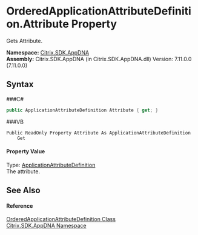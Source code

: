 # OrderedApplicationAttributeDefinition.Attribute Property 
 

Gets Attribute.

**Namespace:**&nbsp;<a href="N_Citrix_SDK_AppDNA">Citrix.SDK.AppDNA</a><br />**Assembly:**&nbsp;Citrix.SDK.AppDNA (in Citrix.SDK.AppDNA.dll) Version: 7.11.0.0 (7.11.0.0)

## Syntax

###C#
```csharp
public ApplicationAttributeDefinition Attribute { get; }
```

###VB
```vbnet
Public ReadOnly Property Attribute As ApplicationAttributeDefinition
	Get
```


#### Property Value
Type: <a href="T_Citrix_SDK_AppDNA_ApplicationAttributeDefinition">ApplicationAttributeDefinition</a><br />The attribute.

## See Also


#### Reference
<a href="T_Citrix_SDK_AppDNA_OrderedApplicationAttributeDefinition">OrderedApplicationAttributeDefinition Class</a><br /><a href="N_Citrix_SDK_AppDNA">Citrix.SDK.AppDNA Namespace</a><br />